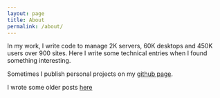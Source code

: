 ```yaml
---
layout: page
title: About
permalink: /about/
---
```


In my work, I write code to manage 2K servers, 60K desktops and 450K users over 900 sites. Here I write some technical entries when I found something interesting.

Sometimes I publish personal projects on my [github page](https://github.com/ferfebles).

I wrote some older posts [here](https://testandset.wordpress.com/)

